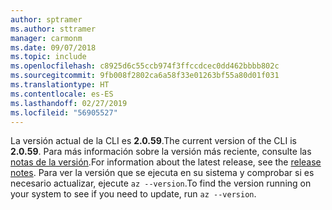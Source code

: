 ```yaml
---
author: sptramer
ms.author: sttramer
manager: carmonm
ms.date: 09/07/2018
ms.topic: include
ms.openlocfilehash: c8925d6c55ccb974f3ffccdcec0dd462bbbb802c
ms.sourcegitcommit: 9fb008f2802ca6a58f33e01263bf55a80d01f031
ms.translationtype: HT
ms.contentlocale: es-ES
ms.lasthandoff: 02/27/2019
ms.locfileid: "56905527"
---
```

<span data-ttu-id="546a0-101">La versión actual de la CLI es __2.0.59__.</span><span class="sxs-lookup"><span data-stu-id="546a0-101">The current version of the CLI is __2.0.59__.</span></span> <span data-ttu-id="546a0-102">Para más información sobre la versión más reciente, consulte las [notas de la versión](../release-notes-azure-cli.md).</span><span class="sxs-lookup"><span data-stu-id="546a0-102">For information about the latest release, see the [release notes](../release-notes-azure-cli.md).</span></span> <span data-ttu-id="546a0-103">Para ver la versión que se ejecuta en su sistema y comprobar si es necesario actualizar, ejecute `az --version`.</span><span class="sxs-lookup"><span data-stu-id="546a0-103">To find the version running on your system to see if you need to update, run `az --version`.</span></span>
